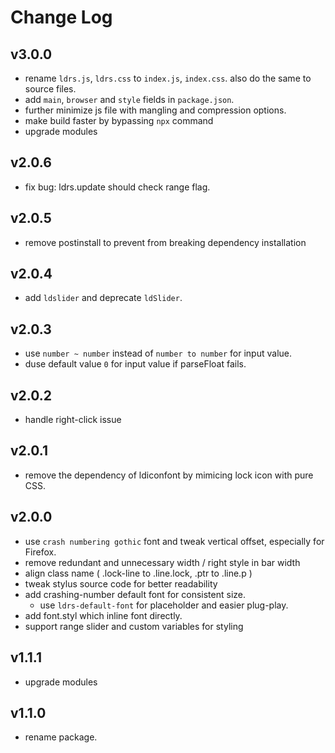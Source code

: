 # Change Log

## v3.0.0

 - rename `ldrs.js`, `ldrs.css` to `index.js`, `index.css`. also do the same to source files.
 - add `main`, `browser` and `style` fields in `package.json`.
 - further minimize js file with mangling and compression options.
 - make build faster by bypassing `npx` command
 - upgrade modules


## v2.0.6

 - fix bug: ldrs.update should check range flag.


## v2.0.5

 - remove postinstall to prevent from breaking dependency installation


## v2.0.4

 - add `ldslider` and deprecate `ldSlider`.


## v2.0.3

 - use `number ~ number` instead of `number to number` for input value.
 - duse default value `0` for input value if parseFloat fails.


## v2.0.2

 - handle right-click issue


## v2.0.1

 - remove the dependency of ldiconfont by mimicing lock icon with pure CSS.


## v2.0.0

 - use `crash numbering gothic` font and tweak vertical offset, especially for Firefox.
 - remove redundant and unnecessary width / right style in bar width
 - align class name ( .lock-line to .line.lock, .ptr to .line.p )
 - tweak stylus source code for better readability
 - add crashing-number default font for consistent size.
   - use `ldrs-default-font` for placeholder and easier plug-play.
 - add font.styl which inline font directly.
 - support range slider and custom variables for styling


## v1.1.1

 - upgrade modules


## v1.1.0

 - rename package.
